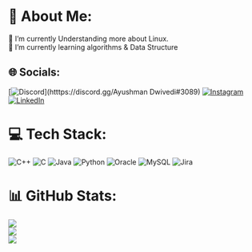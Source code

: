 # 💫 About Me:
🔭 I’m currently Understanding more about Linux.<br>🌱 I’m currently learning algorithms & Data Structure


## 🌐 Socials:
[![Discord](https://img.shields.io/badge/Discord-%237289DA.svg?logo=discord&logoColor=white)](htttps://discord.gg/Ayushman Dwivedi#3089) [![Instagram](https://img.shields.io/badge/Instagram-%23E4405F.svg?logo=Instagram&logoColor=white)](https://instagram.com/https://www.instagram.com/pull_push_up/) [![LinkedIn](https://img.shields.io/badge/LinkedIn-%230077B5.svg?logo=linkedin&logoColor=white)](https://linkedin.com/in/https://www.linkedin.com/in/ayushman-dwivedi-673b18134/) 

# 💻 Tech Stack:
![C++](https://img.shields.io/badge/c++-%2300599C.svg?style=for-the-badge&logo=c%2B%2B&logoColor=white) ![C](https://img.shields.io/badge/c-%2300599C.svg?style=for-the-badge&logo=c&logoColor=white) ![Java](https://img.shields.io/badge/java-%23ED8B00.svg?style=for-the-badge&logo=java&logoColor=white) ![Python](https://img.shields.io/badge/python-3670A0?style=for-the-badge&logo=python&logoColor=ffdd54) ![Oracle](https://img.shields.io/badge/Oracle-F80000?style=for-the-badge&logo=oracle&logoColor=white) ![MySQL](https://img.shields.io/badge/mysql-%2300f.svg?style=for-the-badge&logo=mysql&logoColor=white) ![Jira](https://img.shields.io/badge/jira-%230A0FFF.svg?style=for-the-badge&logo=jira&logoColor=white)
# 📊 GitHub Stats:
![](https://github-readme-stats.vercel.app/api?username=pullpushup&theme=default&hide_border=false&include_all_commits=false&count_private=false)<br/>
![](https://github-readme-streak-stats.herokuapp.com/?user=pullpushup&theme=default&hide_border=false)<br/>
![](https://github-readme-stats.vercel.app/api/top-langs/?username=pullpushup&theme=default&hide_border=false&include_all_commits=false&count_private=false&layout=compact)









